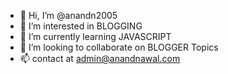 - 👋 Hi, I’m @anandn2005
- 👀 I’m interested in BLOGGING
- 🌱 I’m currently learning JAVASCRIPT
- 💞️ I’m looking to collaborate on BLOGGER Topics
- 📫 contact at admin@anandnawal.com

<!---
anandn2005/anandn2005 is a ✨ special ✨ repository because its `README.md` (this file) appears on your GitHub profile.
You can click the Preview link to take a look at your changes.
-->
